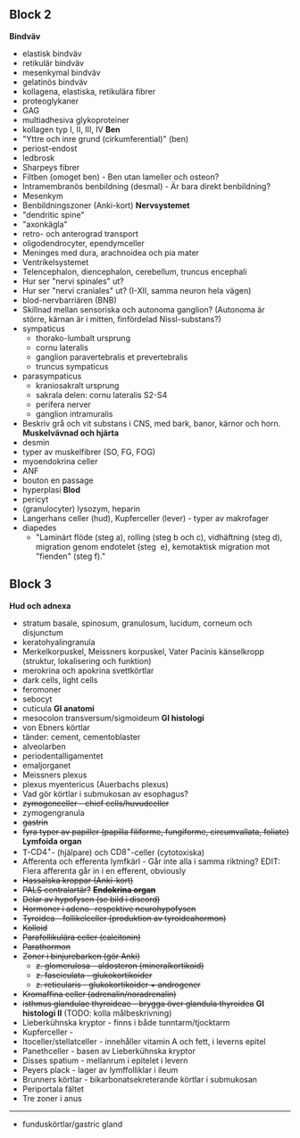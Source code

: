 ## Block 2
**Bindväv**
- elastisk bindväv
- retikulär bindväv
- mesenkymal bindväv
- gelatinös bindväv
- kollagena, elastiska, retikulära fibrer
- proteoglykaner
- GAG
- multiadhesiva glykoproteiner
- kollagen typ I, II, III, IV
**Ben**
- "Yttre och inre grund (cirkumferential)" (ben)
- periost-endost
- ledbrosk
- Sharpeys fibrer
- Filtben (omoget ben) - Ben utan lameller och osteon?
- Intramembranös benbildning (desmal) - Är bara direkt benbildning?
- Mesenkym
- Benbildningszoner (Anki-kort)
**Nervsystemet**
- "dendritic spine"
- "axonkägla"
- retro- och anterograd transport
- oligodendrocyter, ependymceller
- Meninges med dura, arachnoidea och pia mater
- Ventrikelsystemet
- Telencephalon, diencephalon, cerebellum, truncus encephali
- Hur ser "nervi spinales" ut?
- Hur ser "nervi craniales" ut? (I-XII, samma neuron hela vägen)
- blod-nervbarriären (BNB)
- Skillnad mellan sensoriska och autonoma ganglion? (Autonoma är större, kärnan är i mitten, finfördelad Nissl-substans?)
- sympaticus
	- thorako-lumbalt ursprung
	- cornu lateralis
	- ganglion paravertebralis et prevertebralis
	- truncus sympaticus
- parasympaticus
	- kraniosakralt ursprung
	- sakrala delen: cornu lateralis S2-S4
	- perifera nerver
	- ganglion intramuralis
- Beskriv grå och vit substans i CNS, med bark, banor, kärnor och horn.
**Muskelvävnad och hjärta**
- desmin
- typer av muskelfibrer (SO, FG, FOG)
- myoendokrina celler
- ANF
- bouton en passage
- hyperplasi
**Blod**
- pericyt
- (granulocyter) lysozym, heparin
- Langerhans celler (hud), Kupferceller (lever) - typer av makrofager
- diapedes
	- "Laminärt flöde (steg a), rolling (steg b och c), vidhäftning (steg d), migration genom endotelet (steg  e), kemotaktisk migration mot "fienden" (steg f)."
## Block 3
**Hud och adnexa**
- stratum basale, spinosum, granulosum, lucidum, corneum och disjunctum
- keratohyalingranula
- Merkelkorpuskel, Meissners korpuskel, Vater Pacinis känselkropp (struktur, lokalisering och funktion)
- merokrina och apokrina svettkörtlar
- dark cells, light cells
- feromoner
- sebocyt
- cuticula
**GI anatomi**
- mesocolon transversum/sigmoideum
**GI histologi**
- von Ebners körtlar
- tänder: cement, cementoblaster
- alveolarben
- periodentalligamentet
- emaljorganet
- Meissners plexus
- plexus myentericus (Auerbachs plexus)
- Vad gör körtlar i submukosan av esophagus?
- ~~zymogenceller - chief cells/huvudceller~~
- zymogengranula
- ~~gastrin~~
- ~~fyra typer av papiller (papilla filiforme, fungiforme, circumvallata, foliate)~~
**Lymfoida organ**
- T-$\text{CD4}^+$- (hjälpare) och $\text{CD8}^+$-celler (cytotoxiska)
- Afferenta och efferenta lymfkärl - Går inte alla i samma riktning? EDIT: Flera afferenta går in i en efferent, obviously
- ~~Hassalska kroppar (Anki-kort)~~
- ~~PALS centralartär?~~
**~~Endokrina organ~~**
- ~~Delar av hypofysen (se bild i discord)~~
- ~~Hormoner i adeno- respektive neurohypofysen~~
- ~~Tyroidea - follikelceller (produktion av tyroideahormon)~~
- ~~Kolloid~~
- ~~Parafollikulära celler (calcitonin)~~
- ~~Parathormon~~
- ~~Zoner i binjurebarken (gör Anki)~~
	- ~~z. glomerulosa - aldosteron (mineralkortikoid)~~
	- ~~z. fasciculata - glukokortikoider~~
	- ~~z. reticularis - glukokortikoider + androgener~~
- ~~Kromaffina celler (adrenalin/noradrenalin)~~
- ~~isthmus glandulae thyroideae - brygga över glandula thyroidea~~
**GI histologi II** (TODO: kolla målbeskrivning)
- Lieberkühnska kryptor - finns i både tunntarm/tjocktarm
- Kupferceller - 
- Itoceller/stellatceller - innehåller vitamin A och fett, i leverns epitel
- Panethceller - basen av Lieberkühnska kryptor
- Disses spatium - mellanrum i epitelet i levern
- Peyers plack - lager av lymffolliklar i ileum
- Brunners körtlar - bikarbonatsekreterande körtlar i submukosan
- Periportala fältet
- Tre zoner i anus

---

- funduskörtlar/gastric gland